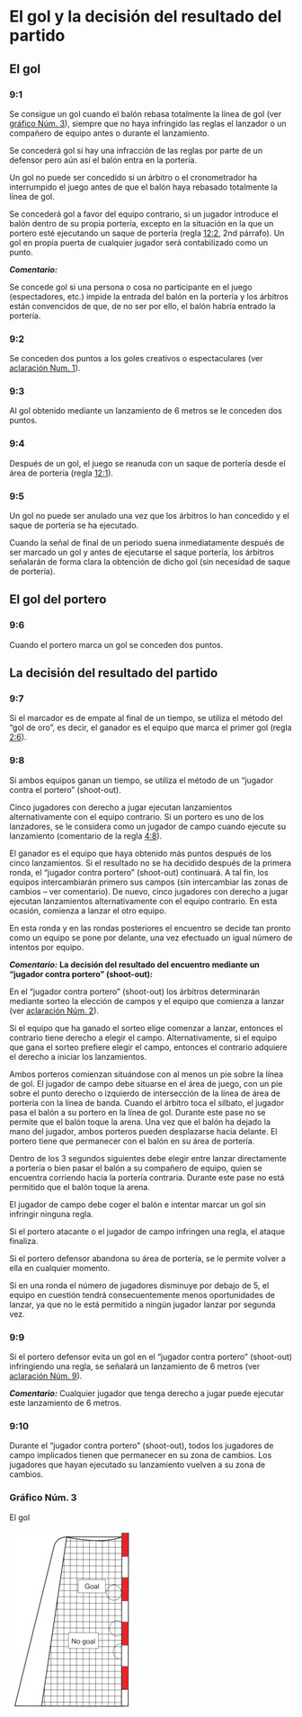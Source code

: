 # El gol y la decisión del resultado del partido 

## El gol

### 9:1
Se consigue un gol cuando el balón rebasa totalmente la línea de gol (ver [gráfico Núm. 3](#gráfico-núm.-3)), siempre que no haya infringido las reglas el lanzador o un compañero de equipo antes o durante el lanzamiento.

Se concederá gol si hay una infracción de las reglas por parte de un defensor pero aún así el balón entra en la portería.

Un gol no puede ser concedido si un árbitro o el cronometrador ha interrumpido el juego antes de que el balón haya rebasado totalmente la línea de gol.

Se concederá gol a favor del equipo contrario, si un jugador introduce el balón dentro de su propia portería, excepto en la situación en la que un portero esté ejecutando un saque de portería (regla [12:2](#12:2), 2nd párrafo). Un gol en propia puerta de cualquier jugador será contabilizado como un punto.

***Comentario:***

Se concede gol si una persona o cosa no participante en el juego (espectadores, etc.) impide la entrada del balón en la portería y los árbitros están convencidos de que, de no ser por ello, el balón habría entrado la portería.

### 9:2
Se conceden dos puntos a los goles creativos o espectaculares (ver
[aclaración Num. 1](#1.-concesión-de-puntos)).

### 9:3
Al gol obtenido mediante un lanzamiento de 6 metros se le conceden dos puntos.

### 9:4 
Después de un gol, el juego se reanuda con un saque de portería desde el área de portería (regla [12:1](#12:1)).

### 9:5 
Un gol no puede ser anulado una vez que los árbitros lo han concedido y el saque de portería se ha ejecutado.

Cuando la señal de final de un periodo suena inmediatamente después de ser marcado un gol y antes de ejecutarse el saque portería, los árbitros señalarán de forma clara la obtención de dicho gol (sin necesidad de saque de portería).

## El gol del portero

### 9:6 
Cuando el portero marca un gol se conceden dos puntos.

## La decisión del resultado del partido

### 9:7 
Si el marcador es de empate al final de un tiempo, se utiliza el método del “gol de oro”, es decir, el ganador es el equipo que marca el primer gol (regla [2:6](#2:6)).

### 9:8 
Si ambos equipos ganan un tiempo, se utiliza el método de un “jugador contra el portero” (shoot-out).

Cinco jugadores con derecho a jugar ejecutan lanzamientos alternativamente con el equipo contrario. Si un portero es uno de los lanzadores, se le considera como un jugador de campo cuando ejecute su lanzamiento (comentario de la regla [4:8](#4:8)).

El ganador es el equipo que haya obtenido más puntos después de los cinco lanzamientos. Si el resultado no se ha decidido después de la primera ronda, el “jugador contra portero” (shoot-out) continuará. A tal fin, los equipos intercambiarán primero sus campos (sin intercambiar las zonas de cambios – ver comentario). De nuevo, cinco jugadores con derecho a jugar ejecutan lanzamientos alternativamente con el equipo contrario. En esta ocasión, comienza a lanzar el otro equipo.

En esta ronda y en las rondas posteriores el encuentro se decide tan pronto como un equipo se pone por delante, una vez efectuado un igual número de intentos por equipo.

***Comentario:***
**La decisión del resultado del encuentro mediante un “jugador contra portero” (shoot-out):**

En el “jugador contra portero” (shoot-out) los árbitros determinarán mediante sorteo la elección de campos y el equipo que comienza a lanzar (ver [aclaración Núm. 2](#2.-circunstancias-especiales)).

Si el equipo que ha ganado el sorteo elige comenzar a lanzar, entonces el contrario tiene derecho a elegir el campo. Alternativamente, si el equipo que gana el sorteo prefiere elegir el campo, entonces el contrario adquiere el derecho a iniciar los lanzamientos. 

Ambos porteros comienzan situándose con al menos un pie sobre la línea de gol. El jugador de campo debe situarse en el área de juego, con un pie sobre el punto derecho o izquierdo de intersección de la línea de área de portería con la línea de banda. Cuando el árbitro toca el silbato, el jugador pasa el balón a su portero en la línea de gol. Durante este pase no se permite que el balón toque la arena. Una vez que el balón ha dejado la mano del jugador, ambos porteros pueden desplazarse hacia delante. El portero tiene que permanecer con el balón en su área de portería. 

Dentro de los 3 segundos siguientes debe elegir entre lanzar directamente a portería o bien pasar el balón a su compañero de equipo, quien se encuentra corriendo hacia la portería contraria. Durante este pase no está permitido que el balón toque la arena. 

El jugador de campo debe coger el balón e intentar marcar un gol sin infringir ninguna regla. 

Si el portero atacante o el jugador de campo infringen una regla, el ataque finaliza. 

Si el portero defensor abandona su área de portería, se le permite volver a ella en cualquier momento. 

Si en una ronda el número de jugadores disminuye por debajo de 5, el equipo en cuestión tendrá consecuentemente menos oportunidades de lanzar, ya que no le está permitido a ningún jugador lanzar por segunda vez.

### 9:9 
Si el portero defensor evita un gol en el “jugador contra portero” (shoot-out) infringiendo una regla, se señalará un lanzamiento de 6 metros (ver [aclaración Núm. 9](#9.-jugador-contra-portero”-y-contraataque)).

***Comentario:***
Cualquier jugador que tenga derecho a jugar puede ejecutar este lanzamiento de 6 metros.

### 9:10 
Durante el “jugador contra portero” (shoot-out), todos los jugadores de campo implicados tienen que permanecer en su zona de cambios. Los jugadores que hayan ejecutado su lanzamiento vuelven a su zona de cambios.

### Gráfico Núm. 3
El gol

![El gol](../diagrams/diagram3.png)
